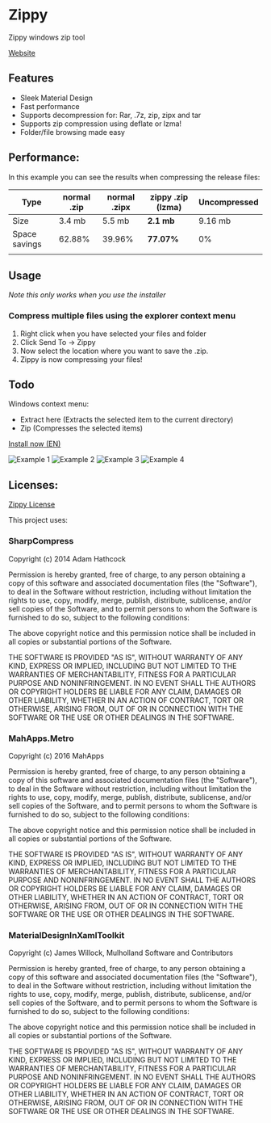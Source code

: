 # Zippy
Zippy windows zip tool

[Website](https://danielverh.github.io/Zippy/)

## Features
- Sleek Material Design
- Fast performance
- Supports decompression for: Rar, .7z, zip, zipx and tar
- Supports zip compression using deflate or lzma!
- Folder/file browsing made easy

## Performance:
In this example you can see the results when compressing the release files:

| Type          | normal .zip | normal .zipx | zippy .zip (lzma) | Uncompressed |
|---------------|-------------|--------------|-------------------|--------------|
| Size          | 3.4 mb      | 5.5 mb       | **2.1 mb**        | 9.16 mb      |
| Space savings | 62.88%      | 39.96%       | **77.07%**        | 0%           |
|               |             |              |                   |              |
## Usage
*Note this only works when you use the installer*
### Compress multiple files using the explorer context menu
1. Right click when you have selected your files and folder
2. Click Send To -> Zippy
3. Now select the location where you want to save the .zip.
4. Zippy is now compressing your files!
## Todo
Windows context menu:
- Extract here (Extracts the selected item to the current directory)
- Zip (Compresses the selected items)

[Install now (EN)](https://github.com/danielverh/Zippy/raw/master/Setup%20Files/en/Zippy.exe)

![Example 1](http://i.imgur.com/IuqFfOP.png)
![Example 2](http://i.imgur.com/P1V1K9v.png)
![Example 3](http://i.imgur.com/BQO0MAO.png)
![Example 4](http://i.imgur.com/eMAmznm.png)

## Licenses:
[Zippy License](https://github.com/danielverh/Zippy/blob/master/LICENSE.md)

This project uses:
### SharpCompress
Copyright (c) 2014  Adam Hathcock

Permission is hereby granted, free of charge, to any person obtaining a copy of this software and associated documentation files (the "Software"), to deal in the Software without restriction, including without limitation the rights to use, copy, modify, merge, publish, distribute, sublicense, and/or sell copies of the Software, and to permit persons to whom the Software is furnished to do so, subject to the following conditions:

The above copyright notice and this permission notice shall be included in all copies or substantial portions of the Software.

THE SOFTWARE IS PROVIDED "AS IS", WITHOUT WARRANTY OF ANY KIND, EXPRESS OR IMPLIED, INCLUDING BUT NOT LIMITED TO THE WARRANTIES OF MERCHANTABILITY, FITNESS FOR A PARTICULAR PURPOSE AND NONINFRINGEMENT. IN NO EVENT SHALL THE AUTHORS OR COPYRIGHT HOLDERS BE LIABLE FOR ANY CLAIM, DAMAGES OR OTHER LIABILITY, WHETHER IN AN ACTION OF CONTRACT, TORT OR OTHERWISE, ARISING FROM, OUT OF OR IN CONNECTION WITH THE SOFTWARE OR THE USE OR OTHER DEALINGS IN THE SOFTWARE.


### MahApps.Metro
Copyright (c) 2016 MahApps

Permission is hereby granted, free of charge, to any person obtaining a copy of this software and associated documentation files (the "Software"), to deal in the Software without restriction, including without limitation the rights to use, copy, modify, merge, publish, distribute, sublicense, and/or sell copies of the Software, and to permit persons to whom the Software is furnished to do so, subject to the following conditions:

The above copyright notice and this permission notice shall be included in all copies or substantial portions of the Software.

THE SOFTWARE IS PROVIDED "AS IS", WITHOUT WARRANTY OF ANY KIND, EXPRESS OR IMPLIED, INCLUDING BUT NOT LIMITED TO THE WARRANTIES OF MERCHANTABILITY, FITNESS FOR A PARTICULAR PURPOSE AND NONINFRINGEMENT. IN NO EVENT SHALL THE AUTHORS OR COPYRIGHT HOLDERS BE LIABLE FOR ANY CLAIM, DAMAGES OR OTHER LIABILITY, WHETHER IN AN ACTION OF CONTRACT, TORT OR OTHERWISE, ARISING FROM, OUT OF OR IN CONNECTION WITH THE SOFTWARE OR THE USE OR OTHER DEALINGS IN THE SOFTWARE.

### MaterialDesignInXamlToolkit
Copyright (c) James Willock,  Mulholland Software and Contributors

Permission is hereby granted, free of charge, to any person obtaining a copy of this software and associated documentation files (the "Software"), to deal in the Software without restriction, including without limitation the rights to use, copy, modify, merge, publish, distribute, sublicense, and/or sell copies of the Software, and to permit persons to whom the Software is furnished to do so, subject to the following conditions:

The above copyright notice and this permission notice shall be included in all copies or substantial portions of the Software.

THE SOFTWARE IS PROVIDED "AS IS", WITHOUT WARRANTY OF ANY KIND, EXPRESS OR IMPLIED, INCLUDING BUT NOT LIMITED TO THE WARRANTIES OF MERCHANTABILITY, FITNESS FOR A PARTICULAR PURPOSE AND NONINFRINGEMENT. IN NO EVENT SHALL THE AUTHORS OR COPYRIGHT HOLDERS BE LIABLE FOR ANY CLAIM, DAMAGES OR OTHER LIABILITY, WHETHER IN AN ACTION OF CONTRACT, TORT OR OTHERWISE, ARISING FROM, OUT OF OR IN CONNECTION WITH THE SOFTWARE OR THE USE OR OTHER DEALINGS IN THE SOFTWARE.

